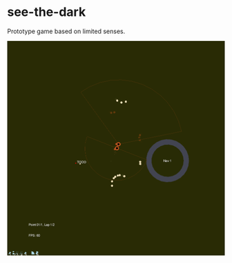 see-the-dark
============

Prototype game based on limited senses.

![logo](https://github.com/afaucher/see-the-dark/blob/master/documentation/2016-07-04-SeeTheDark.png)
